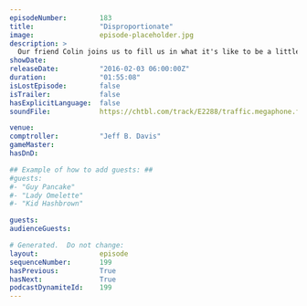 ```yaml
---
episodeNumber:        183
title:                "Disproportionate"
image:                episode-placeholder.jpg
description: >
  Our friend Colin joins us to fill us in what it's like to be a little person. Brought to you by Balls, it's whats for dinner. Watch the video at harmontown.com/live! Become a member!
showDate:             
releaseDate:          "2016-02-03 06:00:00Z"
duration:             "01:55:08"
isLostEpisode:        false
isTrailer:            false
hasExplicitLanguage:  false
soundFile:            https://chtbl.com/track/E2288/traffic.megaphone.fm/STA3971065366.mp3?updated=1560547150

venue:                
comptroller:          "Jeff B. Davis"
gameMaster:           
hasDnD:               

## Example of how to add guests: ##
#guests:
#- "Guy Pancake"
#- "Lady Omelette"
#- "Kid Hashbrown"

guests:
audienceGuests:

# Generated.  Do not change:
layout:               episode
sequenceNumber:       199
hasPrevious:          True
hasNext:              True
podcastDynamiteId:    199
---
```


<!-- The episode description will be rendered here -->
<!-- Add your content below here -->

